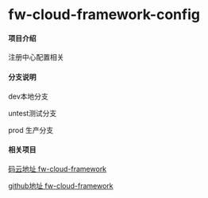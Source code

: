 # fw-cloud-framework-config

#### 项目介绍
注册中心配置相关

#### 分支说明

dev本地分支

untest测试分支

prod 生产分支

#### 相关项目

[码云地址 fw-cloud-framework](https://gitee.com/liuweijw/fw-cloud-framework.git)

[github地址 fw-cloud-framework](https://github.com/liuweijw/fw-cloud-framework.git)